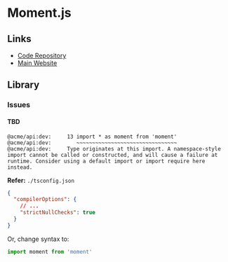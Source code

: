 # Moment.js

## Links

- [Code Repository](https://github.com/moment/moment)
- [Main Website](https://momentjs.com)

## Library

### Issues

#### TBD

```log
@acme/api:dev:     13 import * as moment from 'moment'
@acme/api:dev:        ~~~~~~~~~~~~~~~~~~~~~~~~~~~~~~~~
@acme/api:dev:     Type originates at this import. A namespace-style import cannot be called or constructed, and will cause a failure at runtime. Consider using a default import or import require here instead.
```

**Refer:** `./tsconfig.json`

```json
{
  "compilerOptions": {
    // ...
    "strictNullChecks": true
  }
}
```

Or, change syntax to:

```ts
import moment from 'moment'
```
